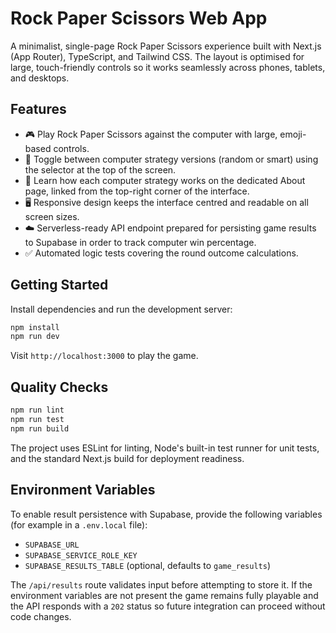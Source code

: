 # Rock Paper Scissors Web App

A minimalist, single-page Rock Paper Scissors experience built with Next.js (App Router), TypeScript, and Tailwind CSS. The layout is optimised for large, touch-friendly controls so it works seamlessly across phones, tablets, and desktops.

## Features

- 🎮 Play Rock Paper Scissors against the computer with large, emoji-based controls.
- 🔀 Toggle between computer strategy versions (random or smart) using the selector at the top of the screen.
- 📘 Learn how each computer strategy works on the dedicated About page, linked from the top-right corner of the interface.
- 🖥️ Responsive design keeps the interface centred and readable on all screen sizes.
- ☁️ Serverless-ready API endpoint prepared for persisting game results to Supabase in order to track computer win percentage.
- ✅ Automated logic tests covering the round outcome calculations.

## Getting Started

Install dependencies and run the development server:

```bash
npm install
npm run dev
```

Visit `http://localhost:3000` to play the game.

## Quality Checks

```bash
npm run lint
npm run test
npm run build
```

The project uses ESLint for linting, Node's built-in test runner for unit tests, and the standard Next.js build for deployment readiness.

## Environment Variables

To enable result persistence with Supabase, provide the following variables (for example in a `.env.local` file):

- `SUPABASE_URL`
- `SUPABASE_SERVICE_ROLE_KEY`
- `SUPABASE_RESULTS_TABLE` (optional, defaults to `game_results`)

The `/api/results` route validates input before attempting to store it. If the environment variables are not present the game remains fully playable and the API responds with a `202` status so future integration can proceed without code changes.

